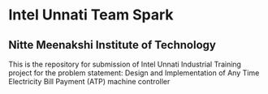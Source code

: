 # Intel Unnati Team Spark
## Nitte Meenakshi Institute of Technology
This is the repository for submission of Intel Unnati Industrial Training project for the problem statement: Design and Implementation of Any Time Electricity Bill Payment (ATP) machine controller
